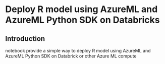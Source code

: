 # Deploy R model using AzureML and AzureML Python SDK on Databricks

## Introduction

notebook provide a simple way to deploy R model using AzureML and AzureML Python SDK on Databrick or other Azure ML compute
